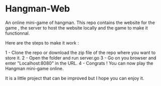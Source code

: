 # Hangman-Web
An online mini-game of hangman.
This repo contains the website for the game , the server to host the website locally and the game to make it functionnal.

Here are the steps to make it work :

1 - Clone the repo or download the zip file of the repo where you want to store it. 
2 - Open the folder and run server.go
3 - Go on you browser and enter "Localhost:8080" in the URL.
4 - Congrats ! You can now play the Hangman mini-game online.

It is a little project that can be improved but I hope you can enjoy it.
